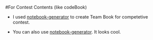 #For Contest Contents (like codeBook)

- I used [notebook-generator](https://github.com/pin3da/notebook-generator) to create Team Book for competetive contest. 

- You can also use  [notebook-generator](https://github.com/pin3da/notebook-generator). It looks cool.


